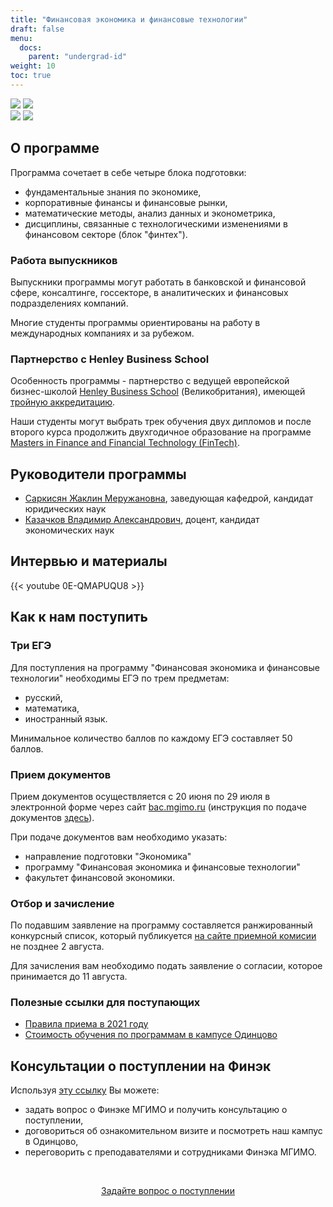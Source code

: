 ```yaml
---
title: "Финансовая экономика и финансовые технологии"
draft: false
menu:
  docs:
    parent: "undergrad-id"
weight: 10
toc: true
---
```


![](https://img.shields.io/badge/Направление_подготовки-Экономика-blue) ![](https://img.shields.io/badge/%D0%95%D0%93%D0%AD-%D0%A0%D1%83%D1%81%D1%81%D0%BA%D0%B8%D0%B9_|_%D0%9C%D0%B0%D1%82%D0%B5%D0%BC%D0%B0%D1%82%D0%B8%D0%BA%D0%B0_|_%D0%98%D0%BD%D0%BE%D1%81%D1%82%D1%80%D0%B0%D0%BD%D0%BD%D1%8B%D0%B9%20%D1%8F%D0%B7%D1%8B%D0%BA-lightgrey)  
![](https://img.shields.io/badge/Всего_мест-25-blue) ![](https://img.shields.io/badge/Бюджетные_места-5-brightgreen) 


## О программе 

Программа сочетает в себе четыре блока подготовки: 

- фундаментальные знания по экономике,
- корпоративные финансы и финансовые рынки, 
- математические методы, анализ данных и эконометрика, 
- дисциплины, связанные с технологическими изменениями в финансовом секторе (блок "финтех").

### Работа выпускников 

Выпускники программы могут работать в банковской и финансовой сфере, консалтинге, госсекторе, 
в аналитических и финансовых подразделениях компаний. 

Многие студенты программы ориентированы на работу в международных компаниях и за рубежом. 

### Партнерство с Henley Business School

Особенность программы - партнерство с ведущей европейской бизнес-школой 
[Henley Business School](https://www.henley.ac.uk/) (Великобритания),
имеющей [тройную аккредитацию](https://www.henley.ac.uk/why/accreditations).

Наши студенты могут выбрать трек обучения двух дипломов 
и после второго курса продолжить двухгодичное образование на программе
[Masters in Finance and Financial Technology (FinTech)][henley].

[henley]: https://www.icmacentre.ac.uk/study/masters/msc-finance-and-financial-technology-fintech

## Руководители программы

- [Саркисян Жаклин Меружановна](https://mgimo.ru/people/sarkisyan-zhaklin/), заведующая кафедрой, кандидат юридических наук
- [Казачков Владимир Александрович](https://mgimo.ru/people/kazachkov/), доцент, кандидат экономических наук

## Интервью и материалы

{{< youtube 0E-QMAPUQU8 >}}

## Как к нам поступить 

### Три ЕГЭ

Для поступления на программу "Финансовая экономика и финансовые технологии" необходимы 
ЕГЭ по трем предметам:

- русский, 
- математика,
- иностранный язык.

Минимальное количество баллов по каждому ЕГЭ составляет 50 баллов.

### Прием документов

Прием документов осуществляется с 20 июня по 29 июля
в электронной форме через сайт [bac.mgimo.ru](https://bac.mgimo.ru/auth/login) 
(инструкция по подаче документов [здесь](https://mgimo.ru/about/news/main/bac-reg-online-2021/)).

При подаче документов вам необходимо указать:

- направление подготовки "Экономика"
- программу "Финансовая экономика и финансовые технологии"
- факультет финансовой экономики.

### Отбор и зачисление

По подавшим заявление на программу составляется ранжированный конкурсный список,
который публикуется [на сайте приемной комисии](https://abiturient.mgimo.ru)
не позднее 2 августа.

Для зачисления вам необходимо подать заявление о согласии, которое принимается
до 11 августа. 

### Полезные ссылки для поступающих

- [Правила приема в 2021 году](https://abiturient.mgimo.ru/pravila-priema#2.1)
- [Стоимость обучения по программам в кампусе Одинцово](http://pk.odin.mgimo.ru/doc/21/stoim21.pdf)

## Консультации о поступлении на Финэк

Используя [эту ссылку](https://forms.gle/tRBb3VAGNyV53uAv5) Вы можете: 

- задать вопрос о Финэке МГИМО и получить консультацию о поступлении, 
- договориться об ознакомительном визите и посмотреть наш кампус в Одинцово,
- переговорить с преподавателями и сотрудниками Финэка МГИМО.    

<br><div align="center">
<a class="btn btn-primary btn-lg px-4 mb-2"  href="https://forms.gle/tRBb3VAGNyV53uAv5" role="button">Задайте вопрос о поступлении</a>
</div>

